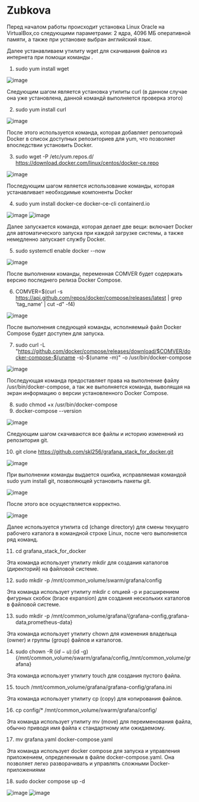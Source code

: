 # Zubkova
Перед началом работы происходит установка Linux Oracle на VirtualBox,со следующими параметрами: 2 ядра, 4096 МБ оперативной памяти, а также при установке выбран английский язык.

Далее устанавливаем утилиту wget для скачивания файлов из интернета при помощи команды .
1. sudo yum install wget

![image](https://github.com/user-attachments/assets/8e4159ce-489a-429f-bee6-f631c59235b7)

Следующим шагом является установка утилиты curl (в данном случае она уже установлена, данной командй выполняется проверка этого)

2. sudo yum install curl

![image](https://github.com/user-attachments/assets/4ff3633d-5c9a-4fa0-956a-6ff2cfbc0bae)

После этого используется команда, которая добавляет репозиторий Docker в список доступных репозиториев для yum, что позволяет впоследствии установить Docker.

3. sudo wget -P /etc/yum.repos.d/ https://download.docker.com/linux/centos/docker-ce.repo

![image](https://github.com/user-attachments/assets/7789a60b-b21a-4f77-8fc8-60be58694b6f)

Последующим шагом является использование команды, которая устанавливает необходимые компоненты Docker

4. sudo yum install docker-ce docker-ce-cli containerd.io

![image](https://github.com/user-attachments/assets/ca4390f7-d974-41ef-aa54-2a93321a54e6)
![image](https://github.com/user-attachments/assets/9985b547-238b-4274-9ba5-c171573ef681)

Далее запускается команда, которая делает две вещи: включает Docker для автоматического запуска при каждой загрузке системы, а также немедленно запускает службу Docker.

5. sudo systemctl enable docker --now

![image](https://github.com/user-attachments/assets/434ef98e-1550-4313-ad4a-321f869b20c7)

После выполнении команды, переменная COMVER будет содержать версию последнего релиза Docker Compose.

6. COMVER=$(curl -s https://api.github.com/repos/docker/compose/releases/latest | grep 'tag_name' | cut -d\" -f4)
   
![image](https://github.com/user-attachments/assets/1a212480-639d-4f8a-8ea1-6a4999b0c8d4)

После выполнения следующей команды, исполняемый файл Docker Compose будет доступен для запуска.

7. sudo curl -L "https://github.com/docker/compose/releases/download/$COMVER/docker-compose-$(uname -s)-$(uname -m)" -o /usr/bin/docker-compose

![image](https://github.com/user-attachments/assets/0259be5a-f105-455d-9444-41c3f37684c2)

Последующая команда предоставляет права на выполнение файлу /usr/bin/docker-compose, а так же выполняется команда, выволящая на экран информацию о версии установленного Docker Compose.

8. sudo chmod +x /usr/bin/docker-compose
9. docker-compose --version

![image](https://github.com/user-attachments/assets/59f65146-0ea2-44f2-aaa9-eeea7e87a8a0)

Следующим шагом скачиваются все файлы и историю изменений из репозитория git.

10. git clone https://github.com/skl256/grafana_stack_for_docker.git

![image](https://github.com/user-attachments/assets/1d7d8c74-781d-41f0-8cdf-c93e8dddeb57)

При выполнении команды выдается ошибка, исправляемая командой sudo yum install git, позволяющей установить пакеты git.

![image](https://github.com/user-attachments/assets/04387a49-2c18-4062-95d4-7efaa2f39717)

После этого все осуществляется корректно.

![image](https://github.com/user-attachments/assets/6189a7c3-3798-4c63-af38-4942f4781bfc)

Далее используется утилита cd (change directory) для смены текущего рабочего каталога в командной строке Linux, после чего выполняется ряд команд.

11. cd grafana_stack_for_docker

Эта команда использует утилиту mkdir для создания каталогов (директорий) на файловой системе.

12. sudo mkdir -p /mnt/common_volume/swarm/grafana/config
    
Эта команда использует утилиту mkdir с опцией -p и расширением фигурных скобок (brace expansion) для создания нескольких каталогов в файловой системе.

13. sudo mkdir -p /mnt/common_volume/grafana/{grafana-config,grafana-data,prometheus-data}
    
Эта команда использует утилиту chown для изменения владельца (owner) и группы (group) файлов и каталогов.

14. sudo chown -R $(id -u):$(id -g) {/mnt/common_volume/swarm/grafana/config,/mnt/common_volume/grafana}

Эта команда использует утилиту touch для создания пустого файла.

15. touch /mnt/common_volume/grafana/grafana-config/grafana.ini

Эта команда использует утилиту cp (copy) для копирования файлов.

16. cp config/* /mnt/common_volume/swarm/grafana/config/
    
Эта команда использует утилиту mv (move) для переименования файла, обычно приводя имя файла к стандартному или ожидаемому.

17. mv grafana.yaml docker-compose.yaml
    
Эта команда использует docker compose для запуска и управления приложением, определенным в файле docker-compose.yaml. Она позволяет легко разворачивать и управлять сложными Docker-приложениями

18. sudo docker compose up -d

![image](https://github.com/user-attachments/assets/735ac101-8d4c-43ec-99cf-091147f47beb)
![image](https://github.com/user-attachments/assets/37878b46-eede-4aea-add4-7f3c6ff73197)
